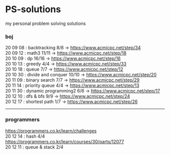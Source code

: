 # PS-solutions
my personal problem solving solutions

### boj
20 09 08 : backtracking 8/8 -> https://www.acmicpc.net/step/34  
20 09 12 : math3 11/11 -> https://www.acmicpc.net/step/18  
20 10 09 : dp 16/16 -> https://www.acmicpc.net/step/16   
20 10 13 : greedy 4/4 -> https://www.acmicpc.net/step/33   
20 10 18 : queue 7/7 -> https://www.acmicpc.net/step/12   
20 10 30 : divide and conquer 10/10 -> https://www.acmicpc.net/step/20   
20 11 09 : binary search 7/7 -> https://www.acmicpc.net/step/29   
20 11 14 : priority queue 4/4 -> https://www.acmicpc.net/step/13   
20 11 30 : dynamic programming2 6/6 -> https://www.acmicpc.net/step/17   
20 12 10 : dfs & bfs 9/9 -> https://www.acmicpc.net/step/24   
20 12 17 : shortest path 1/7 -> https://www.acmicpc.net/step/26   

- - -
### programmers
https://programmers.co.kr/learn/challenges  
20 12 14 : hash 4/4 https://programmers.co.kr/learn/courses/30/parts/12077   
20 12 11 : queue & stack 2/4   
